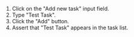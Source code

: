 1. Click on the "Add new task" input field.
2. Type "Test Task".
3. Click the "Add" button.
4. Assert that "Test Task" appears in the task list.